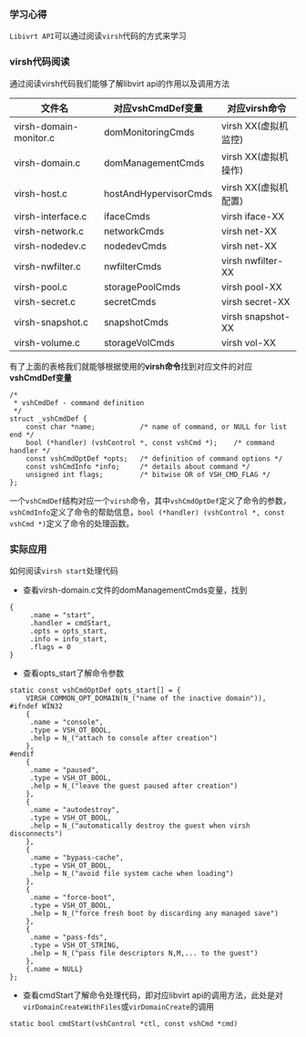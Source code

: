 ### 学习心得

`Libivrt API`可以通过阅读`virsh`代码的方式来学习

### virsh代码阅读

通过阅读virsh代码我们能够了解libvirt api的作用以及调用方法

|文件名|对应vshCmdDef变量|对应virsh命令|
| ------ | ------ | ------ |
|virsh-domain-monitor.c|domMonitoringCmds|virsh XX(虚拟机监控)|
|virsh-domain.c|domManagementCmds|virsh XX(虚拟机操作)|
|virsh-host.c|hostAndHypervisorCmds|virsh XX(虚拟机配置)|
|virsh-interface.c|ifaceCmds|virsh iface-XX|
|virsh-network.c|networkCmds|virsh net-XX|
|virsh-nodedev.c|nodedevCmds|virsh net-XX|
|virsh-nwfilter.c|nwfilterCmds|virsh nwfilter-XX|
|virsh-pool.c|storagePoolCmds|virsh pool-XX|
|virsh-secret.c|secretCmds|virsh secret-XX|
|virsh-snapshot.c|snapshotCmds|virsh snapshot-XX|
|virsh-volume.c|storageVolCmds|virsh vol-XX|

有了上面的表格我们就能够根据使用的**virsh命令**找到对应文件的对应**vshCmdDef变量**

```
/*
 * vshCmdDef - command definition
 */
struct _vshCmdDef {
    const char *name;           /* name of command, or NULL for list end */
    bool (*handler) (vshControl *, const vshCmd *);    /* command handler */
    const vshCmdOptDef *opts;   /* definition of command options */
    const vshCmdInfo *info;     /* details about command */
    unsigned int flags;         /* bitwise OR of VSH_CMD_FLAG */
};
```
一个`vshCmdDef`结构对应一个`virsh`命令，其中`vshCmdOptDef`定义了命令的参数，`vshCmdInfo`定义了命令的帮助信息，`bool (*handler) (vshControl *, const vshCmd *)`定义了命令的处理函数。

### 实际应用

如何阅读`virsh start`处理代码

- 查看virsh-domain.c文件的domManagementCmds变量，找到
```
{
     .name = "start",
     .handler = cmdStart,
     .opts = opts_start,
     .info = info_start,
     .flags = 0
}
```

- 查看opts_start了解命令参数
```
static const vshCmdOptDef opts_start[] = {
    VIRSH_COMMON_OPT_DOMAIN(N_("name of the inactive domain")),
#ifndef WIN32
    {
     .name = "console",
     .type = VSH_OT_BOOL,
     .help = N_("attach to console after creation")
    },
#endif
    {
     .name = "paused",
     .type = VSH_OT_BOOL,
     .help = N_("leave the guest paused after creation")
    },
    {
     .name = "autodestroy",
     .type = VSH_OT_BOOL,
     .help = N_("automatically destroy the guest when virsh disconnects")
    },
    {
     .name = "bypass-cache",
     .type = VSH_OT_BOOL,
     .help = N_("avoid file system cache when loading")
    },
    {
     .name = "force-boot",
     .type = VSH_OT_BOOL,
     .help = N_("force fresh boot by discarding any managed save")
    },
    {
     .name = "pass-fds",
     .type = VSH_OT_STRING,
     .help = N_("pass file descriptors N,M,... to the guest")
    },
    {.name = NULL}
};
```

- 查看cmdStart了解命令处理代码，即对应libvirt api的调用方法，此处是对`virDomainCreateWithFiles`或`virDomainCreate`的调用
```
static bool cmdStart(vshControl *ctl, const vshCmd *cmd)
```